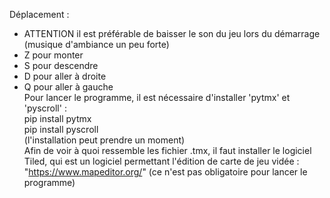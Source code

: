 Déplacement :
* ATTENTION il est préférable de baisser le son du jeu lors du démarrage (musique d'ambiance un peu forte)
* Z pour monter  
* S pour descendre  
* D pour aller à droite  
* Q pour aller à gauche  
Pour lancer le programme, il est nécessaire d'installer 'pytmx' et 'pyscroll' :  
pip install pytmx  
pip install pyscroll  
(l'installation peut prendre un moment)  
Afin de voir à quoi ressemble les fichier .tmx, il faut installer le logiciel Tiled, qui est un logiciel permettant l'édition de carte de jeu vidée : "https://www.mapeditor.org/" (ce n'est pas obligatoire pour lancer le programme)
